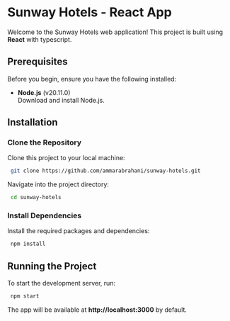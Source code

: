 # Sunway Hotels - React App

Welcome to the Sunway Hotels web application! This project is built using **React** with typescript.

## Prerequisites

Before you begin, ensure you have the following installed:

- **Node.js** (v20.11.0)  
  Download and install Node.js.

## Installation

### Clone the Repository

Clone this project to your local machine:

```bash
 git clone https://github.com/ammarabrahani/sunway-hotels.git
```

Navigate into the project directory:

```bash
 cd sunway-hotels
```

### Install Dependencies

Install the required packages and dependencies:

```bash
 npm install
```

## Running the Project

To start the development server, run:

```bash
 npm start
```

The app will be available at **http://localhost:3000** by default.

